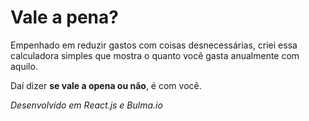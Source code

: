 # Vale a pena?
Empenhado em reduzir gastos com coisas desnecessárias, criei essa calculadora simples que mostra o quanto você gasta anualmente com aquilo.

Daí dizer **se vale a opena ou não**, é com você.

*Desenvolvido em React.js e Bulma.io*